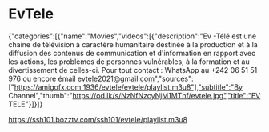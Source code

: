 # EvTele
{"categories":[{"name":"Movies","videos":[{"description":"Ev -Télé est une chaine de télévision à caractère humanitaire destinée à la production et à la diffusion des contenus de communication et d'information en rapport avec les actions, les problèmes de personnes vulnérables, à la formation et au divertissement de celles-ci. Pour tout contact : WhatsApp au +242 06 51 51 976 ou encore émail  evtele2021@gmail.com","sources":["https://amigofx.com:1936/evtele/evtele/playlist.m3u8"],"subtitle":"By Channel","thumb":"https://od.lk/s/NzNfNzcyNjM1MThf/evtele.jpg","title":"EV TELE"}]}]}

https://ssh101.bozztv.com/ssh101/evtele/playlist.m3u8

